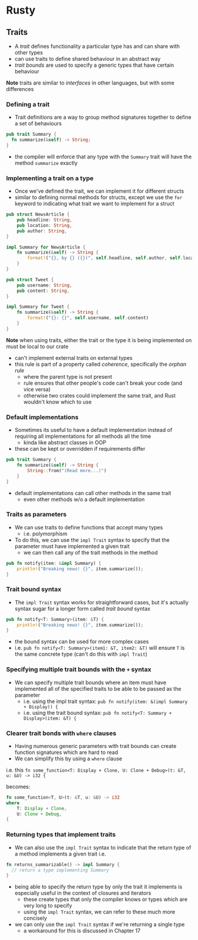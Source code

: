 # Rusty

## Traits

- A _trait_ defines functionality a particular type has and can share with other types
- can use traits to define shared behaviour in an abstract way
- _trait bounds_ are used to specify a generic types that have certain behaviour

**Note** traits are similar to _interfaces_ in other languages, but with some differences

### Defining a trait

- Trait definitions are a way to group method signatures together to define a set of behaviours

```rust
pub trait Summary {
  fn summarize(&self) -> String;
}
```

- the compiler will enforce that any type with the `Summary` trait will have the method `summarize` exactly

### Implementing a trait on a type

- Once we've defined the trait, we can implement it for different structs
- similar to defining normal methods for structs, except we use the `for` keyword to indicating what trait we want to implement for a struct

```rust
pub struct NewsArticle {
    pub headline: String,
    pub location: String,
    pub author: String,
}

impl Summary for NewsArticle {
    fn summarize(&self) -> String {
        format!("{}, by {} ({})", self.headline, self.author, self.location)
    }
}

pub struct Tweet {
    pub username: String,
    pub content: String,
}

impl Summary for Tweet {
    fn summarize(&self) -> String {
        format!("{}: {}", self.username, self.content)
    }
}
```

**Note** when using traits, either the trait or the type it is being implemented on must be local to our crate

- can't implement external traits on external types
- this rule is part of a property called _coherence_, specifically the _orphan rule_
  - where the parent type is not present
  - rule ensures that other people's code can't break your code (and vice versa)
  - otherwise two crates could implement the same trait, and Rust wouldn't know which to use

### Default implementations

- Sometimes its useful to have a default implementation instead of requiring all implementations for all methods all the time
  - kinda like abstract classes in OOP
- these can be kept or overridden if requirements differ

```rust
pub trait Summary {
    fn summarize(&self) -> String {
        String::from("(Read more...)")
    }
}
```

- default implementations can call other methods in the same trait
  - even other methods w/o a default implementation

### Traits as parameters

- We can use traits to define functions that accept many types
  - i.e. polymorphism
- To do this, we can use the `impl Trait` syntax to specify that the parameter must have implemented a given trait
  - we can then call any of the trait methods in the method

```rust
pub fn notify(item: &impl Summary) {
    println!("Breaking news! {}", item.summarize());
}
```

### Trait bound syntax

- The `impl Trait` syntax works for straightforward cases, but it's actually syntax sugar for a longer form called _trait bound_ syntax

```rust
pub fn notify<T: Summary>(item: &T) {
    println!("Breaking news! {}", item.summarize());
}
```

- the bound syntax can be used for more complex cases
- i.e. `pub fn notify<T: Summary>(item1: &T, item2: &T)` will ensure `T` is the same concrete type (can't do this with `impl Trait`)

### Specifying multiple trait bounds with the `+` syntax

- We can specify multiple trait bounds where an item must have implemented all of the specified traits to be able to be passed as the parameter
  - i.e. using the impl trait syntax: `pub fn notify(item: &(impl Summary + Display)) {`
  - i.e. using the trait bound syntax: `pub fn notify<T: Summary + Display>(item: &T) {`

### Clearer trait bonds with `where` clauses

- Having numerous generic parameters with trait bounds can create function signatures which are hard to read
- We can simplify this by using a `where` clause

i.e. this
`fn some_function<T: Display + Clone, U: Clone + Debug>(t: &T, u: &U) -> i32 {`

becomes:

```rust
fn some_function<T, U>(t: &T, u: &U) -> i32
where
    T: Display + Clone,
    U: Clone + Debug,
{
```

### Returning types that implement traits

- We can also use the `impl Trait` syntax to indicate that the return type of a method implements a given trait
  i.e.

```rust
fn returns_summarizable() -> impl Summary {
  // return a type implementing Summary
}
```

- being able to specify the return type by only the trait it implements is especially useful in the context of closures and iterators
  - these create types that only the compiler knows or types which are very long to specify
  - using the `impl Trait` syntax, we can refer to these much more concisely
- we can only use the `impl Trait` syntax if we're returning a single type
  - a workaround for this is discussed in Chapter 17
